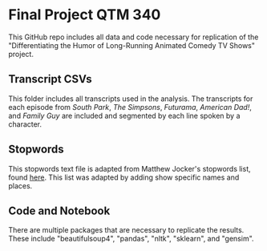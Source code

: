# Final Project QTM 340
This GitHub repo includes all data and code necessary for replication of the "Differentiating the Humor of Long-Running Animated Comedy TV Shows" project. 

## Transcript CSVs
This folder includes all transcripts used in the analysis. The transcripts for each episode from *South Park*, *The Simpsons*, *Futurama*, *American Dad!*, and *Family Guy* are included and segmented by each line spoken by a character. 

## Stopwords
This stopwords text file is adapted from Matthew Jocker's stopwords list, found [here](https://www.matthewjockers.net/macroanalysisbook/expanded-stopwords-list/). This list was adapted by adding show specific names and places. 

## Code and Notebook
There are multiple packages that are necessary to replicate the results. These include "beautifulsoup4", "pandas", "nltk", "sklearn", and "gensim".
